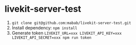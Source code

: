# livekit-server-test

1. `git clone git@github.com:mabab/livekit-server-test.git`
2. Install dependency: `npm install`
3. Generate token `LIVEKIT_URL=xxx LIVEKIT_API_KEY=xxx LIVEKIT_API_SECRET=xxx npm run token`